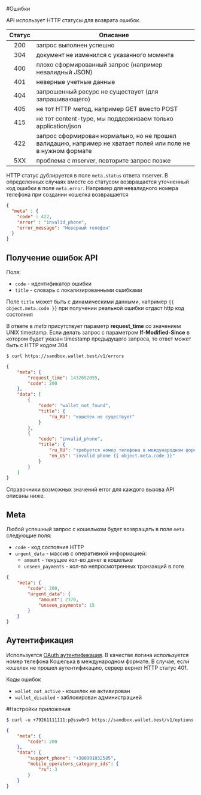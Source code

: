 #Ошибки

API использует HTTP статусы для возврата ошибок.

| Статус                | Описание                               |
| :-------------------: |---------------------------------------------------------------------------------------------------------------|
| 200                   |  запрос выполнен успешно                                                                                      |
| 304                   |  документ не изменился с указанного момента                                                                   |
| 400                   |  плохо сформированный запрос (например невалидный JSON)                                                       |
| 401                   |  неверные учетные данные                                                                                      |
| 404                   |  запрошенный ресурс не существует (для запрашивающего)                                                        |
| 405                   |  не тот HTTP метод, например GET вместо POST                                                                  |
| 415                   |  не тот content-type, мы поддерживаем только application/json                                                 |
| 422                   |  запрос сформирован нормально, но не прошел валидацию, например не хватает полей или поле не в нужном формате |
| 5XX                   |  проблема с mserver, повторите запрос позже                                                                   |

HTTP статус дублируется в поле `meta.status` ответа mserver. В определенных случаях вместе со статусом возвращается уточненный код ошибки в поле `meta.error`. Например для невалидного номера телефона при создании кошелка возвращается

```json
{
  "meta" : {
    "code" : 422,
    "error" : "invalid_phone",
    "error_message": "Неверный телефон"
  }
}
```

## Получение ошибок API

Поля:

* `code` - идентификатор ошибки
* `title` - словарь с локализированными ошибками

Поле `title` может быть с динамическими данными, например `{{ object.meta.code }}` при получении реальной ошибки отдаст http код состояния

В ответе в *meta* присутствует параметр **request_time** со значением UNIX timestamp.
Если делать запрос с параметром **If-Modified-Since** в котором будет указан timestamp предыдущего запроса, то ответ может быть с HTTP кодом 304

```shell
$ curl https://sandbox.wallet.best/v1/errors
```

```json
{
    "meta": {
        "request_time": 1432652055,
        "code": 200
    },
    "data": [
        {
            "code": "wallet_not_found",
            "title": {
                "ru_RU": "кошелек не существует"
            }
        },
        {
            "code": "invalid_phone",
            "title": {
                "ru_RU": "требуется номер телефона в международном формате",
                "en_US": "invalid phone {{ object.meta.code }}"
            }
        }
    ]
}
```

Справочники возможных значений error для каждого вызова API описаны ниже.

## Meta

Любой успешный запрос с кошельком будет возвращать в поле `meta` следующие поля:

* `code` - код состояния HTTP
* `urgent_data` - массив с оперативной информацией:
  * `amount` - текущее кол-во денег в кошельке
  * `unseen_payments` - кол-во непросмотренных транзакций в логе

```json
{
    "meta": {
        "code": 200,
        "urgent_data": {
            "amount": 2370,
            "unseen_payments": 15
        }
    }
}
```

## Аутентификация

Используется [OAuth аутентификация](http://nebo15.github.io/mbank.docs/mserver.html#oauth). 
В качестве логина используется номер телефона Кошелька в международном формате. В случае, если кошелек не прошел аутентификацию, сервер вернет HTTP статус 401.

Коды ошибок

* `wallet_not_active` - кошелек не активирован
* `wallet_disabled` - заблокирован администрацией


#Настройки приложения

```shell
$ curl -u +79261111111:p@ssw0rD https://sandbox.wallet.best/v1/options
```

```json
{
    "meta": {
        "code": 200
    },
    "data": {
        "support_phone": "+380991032585",
        "mobile_operators_category_ids": {
            "ru": 3
        }
    }
}
```
